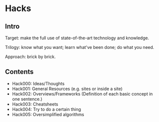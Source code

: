 # Hacks

## Intro
Target: make the full use of state-of-the-art technology and knowledge.

Trilogy:
know what you want;
learn what've been done;
do what you need.

Approach: brick by brick.

## Contents

* Hack000: Ideas/Thoughts
* Hack001: General Resources (e.g. sites or inside a site)
* Hack002: Overviews/Frameworks (Definition of each basic concept in one sentence.)
* Hack003: Cheatsheets
* Hack004: Try to do a certain thing
* Hack005: Oversimplified algorithms
